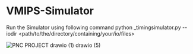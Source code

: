 # VMIPS-Simulator

Run the Simulator using following command
python <yournetid>_timingsimulator.py --iodir <path/to/the/directory/containing/your/io/files>

![PNC PROJECT drawio (1) drawio (5)](https://user-images.githubusercontent.com/63849382/235380101-f0c32574-852e-4fb3-aa97-e55c7ce0790e.png)
